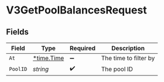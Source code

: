 # V3GetPoolBalancesRequest


## Fields

| Field                                      | Type                                       | Required                                   | Description                                |
| ------------------------------------------ | ------------------------------------------ | ------------------------------------------ | ------------------------------------------ |
| `At`                                       | [*time.Time](https://pkg.go.dev/time#Time) | :heavy_minus_sign:                         | The time to filter by                      |
| `PoolID`                                   | *string*                                   | :heavy_check_mark:                         | The pool ID                                |